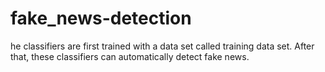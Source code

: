 # fake_news-detection
he classifiers are first trained with a data set called training data set. After that, these classifiers can automatically detect fake news.
